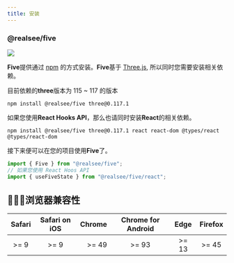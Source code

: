 ```yaml
---
title: 安装
---
```


### @realsee/five

![](https://img.shields.io/npm/v/@realsee/five.svg?style=flat-square&logo=npm&label=npm%20install%20@realsee/five)

**Five**提供通过 [npm](https://www.npmjs.com) 的方式安装。**Five**基于 [Three.js](https://threejs.org), 所以同时您需要安装相关依赖。

目前依赖的**three**版本为 115 ~ 117 的版本

```shell
npm install @realsee/five three@0.117.1
```

如果您使用**React Hooks API**，那么也请同时安装**React**的相关依赖。

```shell
npm install @realsee/five three@0.117.1 react react-dom @types/react @types/react-dom
```

接下来便可以在您的项目使用**Five**了。

```typescript
import { Five } from "@realsee/five";
// 如果您使用 React Hoos API
import { useFiveState } from "@realsee/five/react";

```

## 浏览器兼容性

| Safari | Safari on iOS | Chrome  | Chrome for Android | Edge | Firefox |
|:------:|:-------------:|--------:|:------------------:|:----:|:-------:|
| >= 9   | >= 9          | >= 49   | >= 93              | >= 13| >= 45   |
